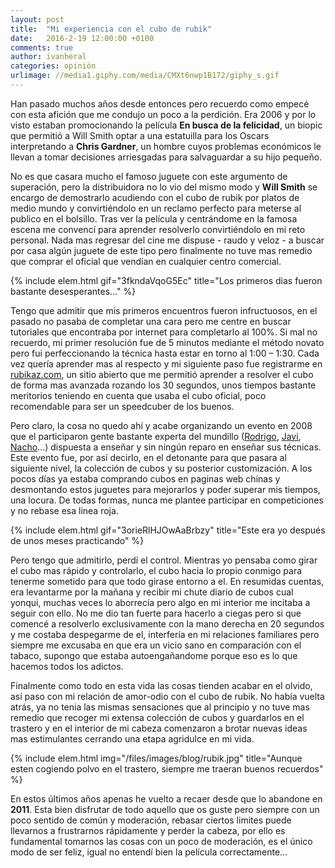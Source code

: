 ```yaml
---
layout: post
title:  "Mi experiencia con el cubo de rubik"
date:   2016-2-19 12:00:00 +0100
comments: true
author: ivanheral
categories: opinión
urlimage: //media1.giphy.com/media/CMXt6nwp1B172/giphy_s.gif
---
```

Han pasado muchos años desde entonces pero recuerdo como empecé con esta afición que me condujo un poco a la perdición. Era 2006 y por lo visto estaban promocionando la película <strong>En busca de la felicidad</strong>, un biopic que permitió a  Will Smith optar a una estatuilla para los Oscars interpretando a <strong>Chris Gardner</strong>, un hombre  cuyos problemas económicos le llevan a tomar decisiones arriesgadas para salvaguardar a su hijo pequeño.

No es que casara mucho el famoso juguete con este argumento de superación, pero la distribuidora no lo vio del mismo modo y  <strong>Will Smith</strong> se encargo de demostrarlo acudiendo con el cubo de rubik por platos de medio mundo y convirtiéndolo en un reclamo perfecto para meterse al publico en el bolsillo. Tras ver la película y centrándome en la famosa escena me convencí para aprender resolverlo convirtiéndolo en mi reto personal. Nada mas regresar del cine me dispuse - raudo y veloz - a buscar por casa algún juguete de este tipo pero finalmente no tuve mas remedio que comprar  el oficial que vendían en cualquier centro comercial.

{% include elem.html gif="3fkndaVqoG5Ec" title="Los primeros dias fueron bastante desesperantes..." %}

Tengo que admitir que mis primeros encuentros fueron infructuosos, en el pasado no pasaba de completar una cara pero me centre en buscar tutoriales que encontraba por internet para completarlo al 100%. Si mal no recuerdo, mi primer resolución fue de 5 minutos mediante el método novato pero fui perfeccionando la técnica hasta estar en torno al 1:00 – 1:30. Cada vez quería aprender mas al respecto y mi siguiente paso fue registrarme en <a href="http://rubikaz.com" target="_blank">rubikaz.com</a>, un sitio abierto que me permitió aprender a resolver el cubo de forma mas avanzada rozando los 30 segundos, unos tiempos bastante meritorios teniendo en cuenta que usaba el cubo oficial, poco recomendable para ser un speedcuber de los buenos.

Pero claro, la cosa no quedo ahí y acabe organizando un evento en 2008 que el participaron gente bastante experta del mundillo (<a href="http://twitter.com/RodrigoSeptien" target="_blank">Rodrigo</a>, <a href="http://twitter.com/Javi" target="_blank">Javi</a>, <a href="http://twitter.com/NachoSoto" target="_blank">Nacho</a>...) dispuesta a enseñar y sin ningún reparo en enseñar sus técnicas. Este evento fue, por así decirlo, en el detonante para que pasara al siguiente nivel, la colección de cubos y su posterior customización. A los pocos días ya estaba comprando cubos en paginas web chinas y desmontando estos juguetes para mejorarlos y poder superar mis tiempos, una locura. De todas formas, nunca me plantee participar en competiciones y no rebase esa linea roja.

{% include elem.html gif="3orieRlHJOwAaBrbzy" title="Este era yo después de unos meses practicando" %}

Pero tengo que admitirlo, perdí el control. Mientras yo pensaba como girar el cubo mas rápido y controlarlo, el cubo hacia lo propio conmigo para tenerme sometido para que todo girase entorno a el. En resumidas cuentas, era levantarme por la mañana y recibir mi chute diario de cubos cual yonqui, muchas veces lo aborrecía pero algo en mi interior me incitaba a seguir con ello. No me dio tan fuerte para hacerlo a ciegas pero si que comencé a resolverlo exclusivamente con la mano derecha en 20 segundos y me costaba despegarme de el, interfería en mi relaciones familiares pero siempre me excusaba en que era un vicio sano en comparación con el tabaco, supongo que estaba autoengañandome porque eso es lo que hacemos todos los adictos.

Finalmente como todo en esta vida las cosas tienden acabar en el olvido, así paso con mi relación  de amor-odio con el cubo de rubik. No había vuelta atrás, ya no tenia las mismas sensaciones que al principio y no tuve mas remedio que recoger mi extensa colección de cubos y guardarlos en el trastero y en el interior de mi cabeza comenzaron a brotar nuevas ideas mas estimulantes cerrando una etapa agridulce en mi vida.

{% include elem.html img="/files/images/blog/rubik.jpg" title="Aunque esten cogiendo polvo en el trastero, siempre me traeran buenos recuerdos" %}

En estos últimos años apenas he vuelto a recaer desde que lo abandone en <strong>2011</strong>. Esta bien disfrutar de todo aquello que os guste pero siempre con un poco sentido de común y moderación, rebasar ciertos limites puede llevarnos a frustrarnos rápidamente y perder la cabeza, por ello es fundamental tomarnos las cosas con un poco de moderación, es el único modo de ser feliz, igual no entendí bien la película correctamente…